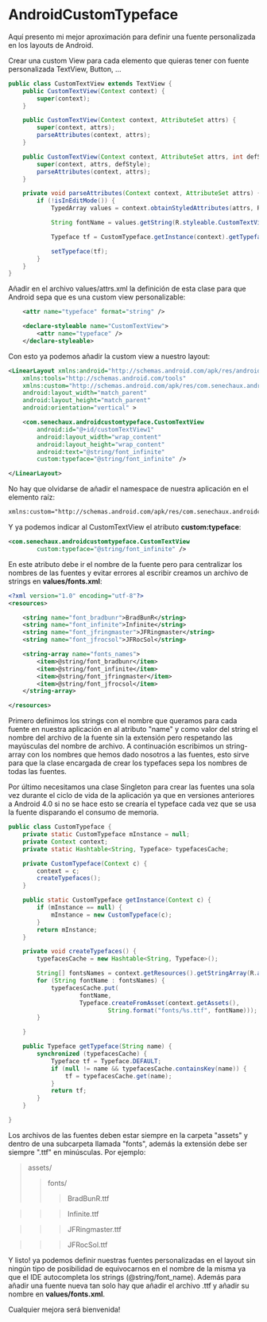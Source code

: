 AndroidCustomTypeface
=====================

Aquí presento mi mejor aproximación para definir una fuente personalizada en los layouts de Android.

Crear una custom View para cada elemento que quieras tener con fuente personalizada TextView, Button, ...

```java
public class CustomTextView extends TextView {
    public CustomTextView(Context context) {
		super(context);
	}

	public CustomTextView(Context context, AttributeSet attrs) {
		super(context, attrs);
		parseAttributes(context, attrs);
	}

	public CustomTextView(Context context, AttributeSet attrs, int defStyle) {
		super(context, attrs, defStyle);
		parseAttributes(context, attrs);
	}

	private void parseAttributes(Context context, AttributeSet attrs) {
		if (!isInEditMode()) {
			TypedArray values = context.obtainStyledAttributes(attrs, R.styleable.CustomTextView);

			String fontName = values.getString(R.styleable.CustomTextView_typeface);

			Typeface tf = CustomTypeface.getInstance(context).getTypeface(fontName);

			setTypeface(tf);
		}
	}
}
```

Añadir en el archivo values/attrs.xml la definición de esta clase para que Android sepa que es una custom view personalizable:
```xml
    <attr name="typeface" format="string" />

    <declare-styleable name="CustomTextView">
        <attr name="typeface" />
    </declare-styleable>
```

Con esto ya podemos añadir la custom view a nuestro layout:
```xml
<LinearLayout xmlns:android="http://schemas.android.com/apk/res/android"
    xmlns:tools="http://schemas.android.com/tools"
    xmlns:custom="http://schemas.android.com/apk/res/com.senechaux.androidcustomtypeface"
    android:layout_width="match_parent"
    android:layout_height="match_parent"
    android:orientation="vertical" >

    <com.senechaux.androidcustomtypeface.CustomTextView
        android:id="@+id/customTextView1"
        android:layout_width="wrap_content"
        android:layout_height="wrap_content"
        android:text="@string/font_infinite"
        custom:typeface="@string/font_infinite" />

</LinearLayout>
```

No hay que olvidarse de añadir el namespace de nuestra aplicación en el elemento raíz: 
```xml
xmlns:custom="http://schemas.android.com/apk/res/com.senechaux.androidcustomtypeface"
```

Y ya podemos indicar al CustomTextView el atributo **custom:typeface**:
```xml
<com.senechaux.androidcustomtypeface.CustomTextView
        custom:typeface="@string/font_infinite" />
```

En este atributo debe ir el nombre de la fuente pero para centralizar los nombres de las fuentes y evitar errores al escribir creamos un archivo de strings en **values/fonts.xml**:
```xml
<?xml version="1.0" encoding="utf-8"?>
<resources>

    <string name="font_bradbunr">BradBunR</string>
    <string name="font_infinite">Infinite</string>
    <string name="font_jfringmaster">JFRingmaster</string>
    <string name="font_jfrocsol">JFRocSol</string>

    <string-array name="fonts_names">
        <item>@string/font_bradbunr</item>
        <item>@string/font_infinite</item>
        <item>@string/font_jfringmaster</item>
        <item>@string/font_jfrocsol</item>
    </string-array>

</resources>
```

Primero definimos los strings con el nombre que queramos para cada fuente en nuestra aplicación en al atributo "name" y como valor del string el nombre del archivo de la fuente sin la extensión pero respetando las mayúsculas del nombre de archivo.
A continuación escribimos un string-array con los nombres que hemos dado nosotros a las fuentes, esto sirve para que la clase encargada de crear los typefaces sepa los nombres de todas las fuentes.

Por último necesitamos una clase Singleton para crear las fuentes una sola vez durante el ciclo de vida de la aplicación ya que en versiones anteriores a Android 4.0 si no se hace esto se crearía el typeface cada vez que se usa la fuente disparando el consumo de memoria.
```java
public class CustomTypeface {
	private static CustomTypeface mInstance = null;
	private Context context;
	private static Hashtable<String, Typeface> typefacesCache;

	private CustomTypeface(Context c) {
		context = c;
		createTypefaces();
	}

	public static CustomTypeface getInstance(Context c) {
		if (mInstance == null) {
			mInstance = new CustomTypeface(c);
		}
		return mInstance;
	}

	private void createTypefaces() {
		typefacesCache = new Hashtable<String, Typeface>();

		String[] fontsNames = context.getResources().getStringArray(R.array.fonts_names);
		for (String fontName : fontsNames) {
			typefacesCache.put(
					fontName,
					Typeface.createFromAsset(context.getAssets(),
							String.format("fonts/%s.ttf", fontName)));
		}

	}

	public Typeface getTypeface(String name) {
		synchronized (typefacesCache) {
			Typeface tf = Typeface.DEFAULT;
			if (null != name && typefacesCache.containsKey(name)) {
				tf = typefacesCache.get(name);
			}
			return tf;
		}
	}

}
```

Los archivos de las fuentes deben estar siempre en la carpeta "assets" y dentro de una subcarpeta llamada "fonts", además la extensión debe ser siempre ".ttf" en minúsculas. Por ejemplo:

>assets/
>>  fonts/
>>>    BradBunR.ttf

>>>    Infinite.ttf

>>>    JFRingmaster.ttf

>>>    JFRocSol.ttf

Y listo! ya podemos definir nuestras fuentes personalizadas en el layout sin ningún tipo de posibilidad de equivocarnos en el nombre de la misma ya que el IDE autocompleta los strings (@string/font_name).
Además para añadir una fuente nueva tan solo hay que añadir el archivo .ttf y añadir su nombre en **values/fonts.xml**.

Cualquier mejora será bienvenida!

